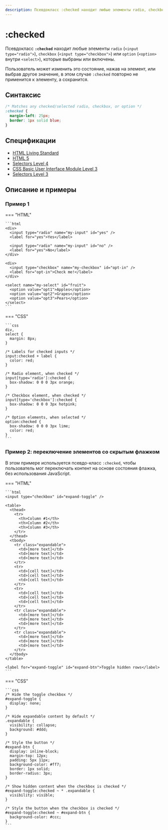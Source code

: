 ```yaml
---
description: Псевдокласс :checked находит любые элементы radio, checkbox или option, которые выбраны или включены
---
```


# :checked

Псевдокласс **`:checked`** находит любые элементы `radio` (`<input type="radio">`), `checkbox` (`<input type="checkbox">`) или `option` (`<option>` внутри `<select>`), которые выбраны или включены.

Пользователь может изменить это состояние, нажав на элемент, или выбрав другое значение, в этом случае `:checked` повторно не применится к элементу, а сохранится.

## Синтаксис

```css
/* Matches any checked/selected radio, checkbox, or option */
:checked {
  margin-left: 25px;
  border: 1px solid blue;
}
```

## Спецификации

- [HTML Living Standard](https://html.spec.whatwg.org/multipage/#selector-checked)
- [HTML 5](http://www.w3.org/TR/html5/#selector-checked)
- [Selectors Level 4](https://drafts.csswg.org/selectors-4/#checked)
- [CSS Basic User Interface Module Level 3](https://drafts.csswg.org/css-ui-3/#pseudo-checked)
- [Selectors Level 3](https://drafts.csswg.org/selectors-3/#checked)

## Описание и примеры

### Пример 1

=== "HTML"

    ```html
    <div>
      <input type="radio" name="my-input" id="yes" />
      <label for="yes">Yes</label>

      <input type="radio" name="my-input" id="no" />
      <label for="yes">No</label>
    </div>

    <div>
      <input type="checkbox" name="my-checkbox" id="opt-in" />
      <label for="opt-in">Check me!</label>
    </div>

    <select name="my-select" id="fruit">
      <option value="opt1">Apples</option>
      <option value="opt2">Grapes</option>
      <option value="opt3">Pears</option>
    </select>
    ```

=== "CSS"

    ```css
    div,
    select {
      margin: 8px;
    }

    /* Labels for checked inputs */
    input:checked + label {
      color: red;
    }

    /* Radio element, when checked */
    input[type='radio']:checked {
      box-shadow: 0 0 0 3px orange;
    }

    /* Checkbox element, when checked */
    input[type='checkbox']:checked {
      box-shadow: 0 0 0 3px hotpink;
    }

    /* Option elements, when selected */
    option:checked {
      box-shadow: 0 0 0 3px lime;
      color: red;
    }
    ```

### Пример 2: переключение элементов со скрытым флажком

В этом примере используется псевдо-класс `:checked`, чтобы пользователь мог переключать контент на основе состояния флажка, без использования JavaScript.

=== "HTML"

    ```html
    <input type="checkbox" id="expand-toggle" />

    <table>
      <thead>
        <tr>
          <th>Column #1</th>
          <th>Column #2</th>
          <th>Column #3</th>
        </tr>
      </thead>
      <tbody>
        <tr class="expandable">
          <td>[more text]</td>
          <td>[more text]</td>
          <td>[more text]</td>
        </tr>
        <tr>
          <td>[cell text]</td>
          <td>[cell text]</td>
          <td>[cell text]</td>
        </tr>
        <tr>
          <td>[cell text]</td>
          <td>[cell text]</td>
          <td>[cell text]</td>
        </tr>
        <tr class="expandable">
          <td>[more text]</td>
          <td>[more text]</td>
          <td>[more text]</td>
        </tr>
        <tr class="expandable">
          <td>[more text]</td>
          <td>[more text]</td>
          <td>[more text]</td>
        </tr>
      </tbody>
    </table>

    <label for="expand-toggle" id="expand-btn">Toggle hidden rows</label>
    ```

=== "CSS"

    ```css
    /* Hide the toggle checkbox */
    #expand-toggle {
      display: none;
    }

    /* Hide expandable content by default */
    .expandable {
      visibility: collapse;
      background: #ddd;
    }

    /* Style the button */
    #expand-btn {
      display: inline-block;
      margin-top: 12px;
      padding: 5px 11px;
      background-color: #ff7;
      border: 1px solid;
      border-radius: 3px;
    }

    /* Show hidden content when the checkbox is checked */
    #expand-toggle:checked ~ * .expandable {
      visibility: visible;
    }

    /* Style the button when the checkbox is checked */
    #expand-toggle:checked ~ #expand-btn {
      background-color: #ccc;
    }
    ```
